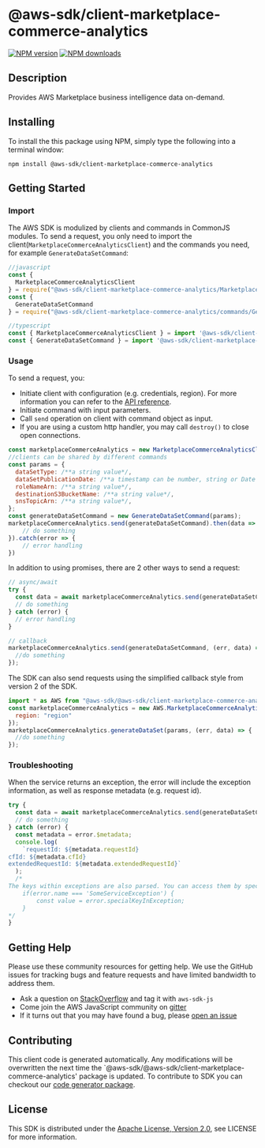 # @aws-sdk/client-marketplace-commerce-analytics

[![NPM version](https://img.shields.io/npm/v/@aws-sdk/client-marketplace-commerce-analytics/preview.svg)](https://www.npmjs.com/package/@aws-sdk/client-marketplace-commerce-analytics)
[![NPM downloads](https://img.shields.io/npm/dm/@aws-sdk/client-marketplace-commerce-analytics.svg)](https://www.npmjs.com/package/@aws-sdk/client-marketplace-commerce-analytics)

## Description

Provides AWS Marketplace business intelligence data on-demand.

## Installing

To install the this package using NPM, simply type the following into a terminal window:

```
npm install @aws-sdk/client-marketplace-commerce-analytics
```

## Getting Started

### Import

The AWS SDK is modulized by clients and commands in CommonJS modules. To send a request, you only need to import the client(`MarketplaceCommerceAnalyticsClient`) and the commands you need, for example `GenerateDataSetCommand`:

```javascript
//javascript
const {
  MarketplaceCommerceAnalyticsClient
} = require("@aws-sdk/client-marketplace-commerce-analytics/MarketplaceCommerceAnalyticsClient");
const {
  GenerateDataSetCommand
} = require("@aws-sdk/client-marketplace-commerce-analytics/commands/GenerateDataSetCommand");
```

```javascript
//typescript
const { MarketplaceCommerceAnalyticsClient } = import '@aws-sdk/client-marketplace-commerce-analytics/MarketplaceCommerceAnalyticsClient';
const { GenerateDataSetCommand } = import '@aws-sdk/client-marketplace-commerce-analytics/commands/GenerateDataSetCommand';
```

### Usage

To send a request, you:

- Initiate client with configuration (e.g. credentials, region). For more information you can refer to the [API reference][].
- Initiate command with input parameters.
- Call `send` operation on client with command object as input.
- If you are using a custom http handler, you may call `destroy()` to close open connections.

```javascript
const marketplaceCommerceAnalytics = new MarketplaceCommerceAnalyticsClient({region: 'region'});
//clients can be shared by different commands
const params = {
  dataSetType: /**a string value*/,
  dataSetPublicationDate: /**a timestamp can be number, string or Date object*/,
  roleNameArn: /**a string value*/,
  destinationS3BucketName: /**a string value*/,
  snsTopicArn: /**a string value*/,
};
const generateDataSetCommand = new GenerateDataSetCommand(params);
marketplaceCommerceAnalytics.send(generateDataSetCommand).then(data => {
    // do something
}).catch(error => {
    // error handling
})
```

In addition to using promises, there are 2 other ways to send a request:

```javascript
// async/await
try {
  const data = await marketplaceCommerceAnalytics.send(generateDataSetCommand);
  // do something
} catch (error) {
  // error handling
}
```

```javascript
// callback
marketplaceCommerceAnalytics.send(generateDataSetCommand, (err, data) => {
  //do something
});
```

The SDK can also send requests using the simplified callback style from version 2 of the SDK.

```javascript
import * as AWS from "@aws-sdk/@aws-sdk/client-marketplace-commerce-analytics/MarketplaceCommerceAnalytics";
const marketplaceCommerceAnalytics = new AWS.MarketplaceCommerceAnalytics({
  region: "region"
});
marketplaceCommerceAnalytics.generateDataSet(params, (err, data) => {
  //do something
});
```

### Troubleshooting

When the service returns an exception, the error will include the exception information, as well as response metadata (e.g. request id).

```javascript
try {
  const data = await marketplaceCommerceAnalytics.send(generateDataSetCommand);
  // do something
} catch (error) {
  const metadata = error.$metadata;
  console.log(
    `requestId: ${metadata.requestId}
cfId: ${metadata.cfId}
extendedRequestId: ${metadata.extendedRequestId}`
  );
  /*
The keys within exceptions are also parsed. You can access them by specifying exception names:
    if(error.name === 'SomeServiceException') {
        const value = error.specialKeyInException;
    }
*/
}
```

## Getting Help

Please use these community resources for getting help. We use the GitHub issues for tracking bugs and feature requests and have limited bandwidth to address them.

- Ask a question on [StackOverflow](https://stackoverflow.com/questions/tagged/aws-sdk-js) and tag it with `aws-sdk-js`
- Come join the AWS JavaScript community on [gitter](https://gitter.im/aws/aws-sdk-js-v3)
- If it turns out that you may have found a bug, please [open an issue](https://github.com/aws/aws-sdk-js-v3/issues)

## Contributing

This client code is generated automatically. Any modifications will be overwritten the next time the `@aws-sdk/@aws-sdk/client-marketplace-commerce-analytics' package is updated. To contribute to SDK you can checkout our [code generator package][].

## License

This SDK is distributed under the
[Apache License, Version 2.0](http://www.apache.org/licenses/LICENSE-2.0),
see LICENSE for more information.

[code generator package]: https://github.com/aws/aws-sdk-js-v3/tree/master/packages/service-types-generator
[api reference]: https://docs.aws.amazon.com/AWSJavaScriptSDK/latest/
